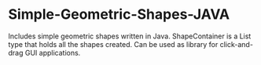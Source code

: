 # Simple-Geometric-Shapes-JAVA

Includes simple geometric shapes written in Java. ShapeContainer is a List type that holds all the shapes created. Can be used as library for click-and-drag GUI applications.